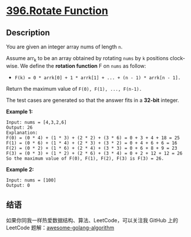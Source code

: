 # [396.Rotate Function][title]

## Description
You are given an integer array nums of length `n`.

Assume arr<sub>k</sub> to be an array obtained by rotating `nums` by `k` positions clock-wise. We define the **rotation function** F on `nums` as follow:

- `F(k) = 0 * arrk[0] + 1 * arrk[1] + ... + (n - 1) * arrk[n - 1].`

Return the maximum value of `F(0), F(1), ..., F(n-1).`

The test cases are generated so that the answer fits in a **32-bit** integer.

**Example 1:**

```
Input: nums = [4,3,2,6]
Output: 26
Explanation:
F(0) = (0 * 4) + (1 * 3) + (2 * 2) + (3 * 6) = 0 + 3 + 4 + 18 = 25
F(1) = (0 * 6) + (1 * 4) + (2 * 3) + (3 * 2) = 0 + 4 + 6 + 6 = 16
F(2) = (0 * 2) + (1 * 6) + (2 * 4) + (3 * 3) = 0 + 6 + 8 + 9 = 23
F(3) = (0 * 3) + (1 * 2) + (2 * 6) + (3 * 4) = 0 + 2 + 12 + 12 = 26
So the maximum value of F(0), F(1), F(2), F(3) is F(3) = 26.
```

**Example 2:**

```
Input: nums = [100]
Output: 0
```

## 结语

如果你同我一样热爱数据结构、算法、LeetCode，可以关注我 GitHub 上的 LeetCode 题解：[awesome-golang-algorithm][me]

[title]: https://leetcode.com/problems/rotate-function/
[me]: https://github.com/kylesliu/awesome-golang-algorithm
